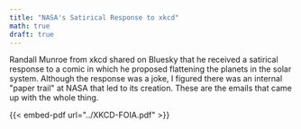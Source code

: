 ```yaml
---
title: "NASA's Satirical Response to xkcd"
math: true
draft: true
---
```


Randall Munroe from xkcd shared on Bluesky that he received a satirical response to a comic in which he proposed flattening the planets in the solar system. Although the response was a joke, I figured there was an internal "paper trail" at NASA that led to its creation. These are the emails that came up with the whole thing.

{{< embed-pdf url="../XKCD-FOIA.pdf" >}}